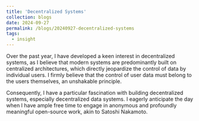 ```yaml
---
title: 'Decentralized Systems'
collection: blogs
date: 2024-09-27
permalink: /blogs/20240927-decentralized-systems
tags:
  - insight
---
```


Over the past year, I have developed a keen interest in decentralized systems, as I believe that modern systems are predominantly built on centralized architectures, which directly jeopardize the control of data by individual users. I firmly believe that the control of user data must belong to the users themselves, an unshakable principle.

Consequently, I have a particular fascination with building decentralized systems, especially decentralized data systems. I eagerly anticipate the day when I have ample free time to engage in anonymous and profoundly meaningful open-source work, akin to Satoshi Nakamoto.